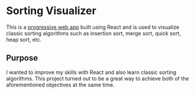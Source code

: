 # Sorting Visualizer

This is a [progressive web app](https://jocular-pony-f3386c.netlify.app/) built using React and is used to visualize classic sorting algorithms such as insertion sort, merge sort, quick sort, heap sort, etc.


## Purpose

I wanted to improve my skills with React and also learn classic sorting algorithms. This project turned out to be a great way to achieve both of the aforementioned objectives at the same time.


